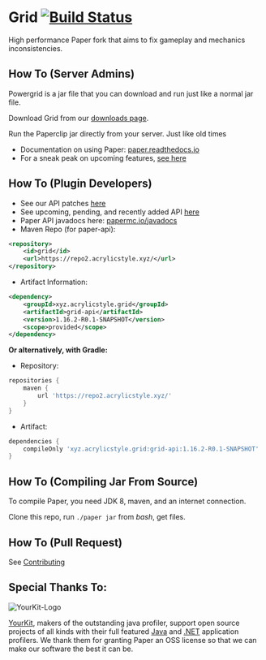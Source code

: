 Grid [![Build Status](https://ci.acrylicstyle.xyz/job/Paper-1.16/badge/icon)](https://ci.acrylicstyle.xyz/job/Paper-1.16/)
===========

High performance Paper fork that aims to fix gameplay and mechanics inconsistencies.

How To (Server Admins)
------
Powergrid is a jar file that you can download and run just like a normal jar file.

Download Grid from our [downloads page](https://ci.acrylicstyle.xyz/guestAuth/repository/download/Grid_Build/.lastSuccessful/powergrid.jar).

Run the Paperclip jar directly from your server. Just like old times

  * Documentation on using Paper: [paper.readthedocs.io](https://paper.readthedocs.io/)
  * For a sneak peak on upcoming features, [see here](https://github.com/PaperMC/Paper/projects)

How To (Plugin Developers)
------
 * See our API patches [here](Spigot-API-Patches)
 * See upcoming, pending, and recently added API [here](https://github.com/PaperMC/Paper/projects/6)
 * Paper API javadocs here: [papermc.io/javadocs](https://papermc.io/javadocs/)
 * Maven Repo (for paper-api):
```xml
<repository>
    <id>grid</id>
    <url>https://repo2.acrylicstyle.xyz/</url>
</repository>
```
 * Artifact Information:
```xml
<dependency>
    <groupId>xyz.acrylicstyle.grid</groupId>
    <artifactId>grid-api</artifactId>
    <version>1.16.2-R0.1-SNAPSHOT</version>
    <scope>provided</scope>
</dependency>
 ```

**Or alternatively, with Gradle:**

 * Repository:
```groovy
repositories {
    maven {
        url 'https://repo2.acrylicstyle.xyz/'
    }
}
```
 * Artifact:
```groovy
dependencies {
    compileOnly 'xyz.acrylicstyle.grid:grid-api:1.16.2-R0.1-SNAPSHOT'
}
```

How To (Compiling Jar From Source)
------
To compile Paper, you need JDK 8, maven, and an internet connection.

Clone this repo, run `./paper jar` from *bash*, get files.

How To (Pull Request)
------
See [Contributing](CONTRIBUTING.md)

Special Thanks To:
-------------

![YourKit-Logo](https://www.yourkit.com/images/yklogo.png)

[YourKit](https://www.yourkit.com/), makers of the outstanding java profiler, support open source projects of all kinds with their full featured [Java](https://www.yourkit.com/java/profiler/index.jsp) and [.NET](https://www.yourkit.com/.net/profiler/index.jsp) application profilers. We thank them for granting Paper an OSS license so that we can make our software the best it can be.
